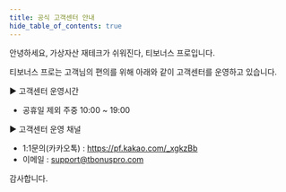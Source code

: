 ```yaml
---
title: 공식 고객센터 안내
hide_table_of_contents: true
---
```


[//]: # (联系客服)

안녕하세요,
가상자산 재테크가 쉬워진다, 티보너스 프로입니다.

티보너스 프로는 고객님의 편의를 위해 아래와 같이 고객센터를 운영하고 있습니다.

▶ 고객센터 운영시간
- 공휴일 제외 주중 10:00 ~ 19:00

▶ 고객센터 운영 채널
- 1:1문의(카카오톡) : https://pf.kakao.com/_xgkzBb
- 이메일 : support@tbonuspro.com

감사합니다.


